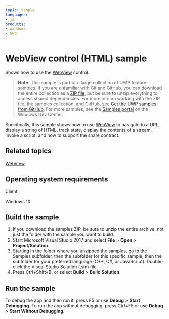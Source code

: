 ```yaml
---
topic: sample
languages:
- js
products:
- windows
- uwp
---
```


<!---
  category: ControlsLayoutAndText
  samplefwlink: http://go.microsoft.com/fwlink/p/?LinkId=620624
--->

# WebView control (HTML) sample

Shows how to use the [WebView](http://msdn.microsoft.com/library/windows/apps/br227702) control. 

> **Note:** This sample is part of a large collection of UWP feature samples. 
> If you are unfamiliar with Git and GitHub, you can download the entire collection as a 
> [ZIP file](https://github.com/Microsoft/Windows-universal-samples/archive/master.zip), but be 
> sure to unzip everything to access shared dependencies. For more info on working with the ZIP file, 
> the samples collection, and GitHub, see [Get the UWP samples from GitHub](https://aka.ms/ovu2uq). 
> For more samples, see the [Samples portal](https://aka.ms/winsamples) on the Windows Dev Center. 

Specifically, this sample shows how to use [WebView](http://msdn.microsoft.com/library/windows/apps/br227702) to navigate to a URL, display a string of HTML, 
track state, display the contents of a stream, invoke a script, and how to support the share contract.

## Related topics

[WebView](http://msdn.microsoft.com/library/windows/apps/br227702)  

## Operating system requirements

Client

Windows 10

## Build the sample

1. If you download the samples ZIP, be sure to unzip the entire archive, not just the folder with the sample you want to build. 
2. Start Microsoft Visual Studio 2017 and select **File** \> **Open** \> **Project/Solution**.
3. Starting in the folder where you unzipped the samples, go to the Samples subfolder, then the subfolder for this specific sample, then the subfolder for your preferred language (C++, C#, or JavaScript). Double-click the Visual Studio Solution (.sln) file.
4. Press Ctrl+Shift+B, or select **Build** \> **Build Solution**.

## Run the sample

To debug the app and then run it, press F5 or use **Debug** \> **Start Debugging**. To run the app without debugging, press Ctrl+F5 or use **Debug** \> **Start Without Debugging**.

